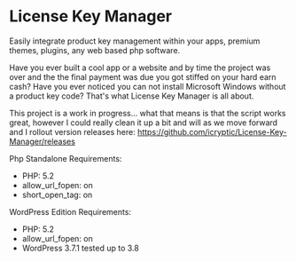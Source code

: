 License Key Manager
===================

Easily integrate product key management within your apps, premium themes, plugins, any web based php software. 

Have you ever built a cool app or a website and by time the project was over and the the final payment was due you got stiffed on your hard earn cash? Have you ever noticed you can not install Microsoft Windows without a product key code? That's what License Key Manager is all about.

This project is a work in progress... what that means is that the script works great, however I could really clean it up a bit and will as we move forward and I rollout version releases here: https://github.com/icryptic/License-Key-Manager/releases

Php Standalone Requirements:
* PHP: 5.2
* allow_url_fopen: on
* short_open_tag: on

WordPress Edition Requirements:
* PHP: 5.2
* allow_url_fopen: on
* WordPress 3.7.1 tested up to 3.8
